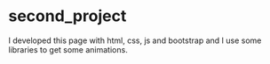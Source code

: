 # second_project
I developed this page with html, css, js and bootstrap and I use some libraries to get some animations.
